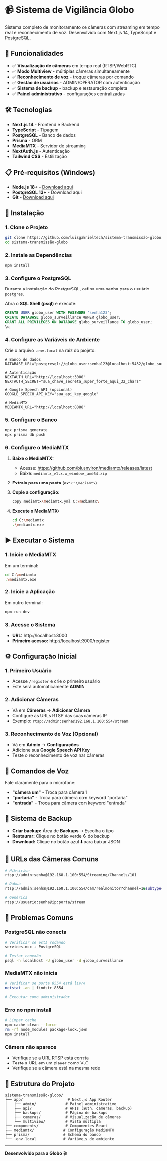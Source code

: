 # 📹 Sistema de Vigilância Globo

Sistema completo de monitoramento de câmeras com streaming em tempo real e reconhecimento de voz. Desenvolvido com Next.js 14, TypeScript e PostgreSQL.

## 🎯 Funcionalidades

- ✅ **Visualização de câmeras** em tempo real (RTSP/WebRTC)
- ✅ **Modo Multiview** - múltiplas câmeras simultaneamente
- ✅ **Reconhecimento de voz** - troque câmeras por comando
- ✅ **Gestão de usuários** - ADMIN/OPERATOR com autenticação
- ✅ **Sistema de backup** - backup e restauração completa
- ✅ **Painel administrativo** - configurações centralizadas

## 🛠️ Tecnologias

- **Next.js 14** - Frontend e Backend
- **TypeScript** - Tipagem
- **PostgreSQL** - Banco de dados
- **Prisma** - ORM
- **MediaMTX** - Servidor de streaming
- **NextAuth.js** - Autenticação
- **Tailwind CSS** - Estilização

## 📋 Pré-requisitos (Windows)

- **Node.js 18+** - [Download aqui](https://nodejs.org)
- **PostgreSQL 13+** - [Download aqui](https://www.postgresql.org/download/windows/)
- **Git** - [Download aqui](https://git-scm.com/download/win)

## 🚀 Instalação

### 1. Clone o Projeto
```bash
git clone https://github.com/luisgabrieltech/sistema-transmissão-globo.git
cd sistema-transmissão-globo
```

### 2. Instale as Dependências
```bash
npm install
```

### 3. Configure o PostgreSQL

Durante a instalação do PostgreSQL, defina uma senha para o usuário `postgres`.

Abra o **SQL Shell (psql)** e execute:
```sql
CREATE USER globo_user WITH PASSWORD 'senha123';
CREATE DATABASE globo_surveillance OWNER globo_user;
GRANT ALL PRIVILEGES ON DATABASE globo_surveillance TO globo_user;
\q
```

### 4. Configure as Variáveis de Ambiente

Crie o arquivo `.env.local` na raiz do projeto:
```env
# Banco de dados
DATABASE_URL="postgresql://globo_user:senha123@localhost:5432/globo_surveillance"

# Autenticação
NEXTAUTH_URL="http://localhost:3000"
NEXTAUTH_SECRET="sua_chave_secreta_super_forte_aqui_32_chars"

# Google Speech API (opcional)
GOOGLE_SPEECH_API_KEY="sua_api_key_google"

# MediaMTX
MEDIAMTX_URL="http://localhost:8888"
```

### 5. Configure o Banco
```bash
npx prisma generate
npx prisma db push
```

### 6. Configure o MediaMTX

1. **Baixe o MediaMTX:** 
   - Acesse: https://github.com/bluenviron/mediamtx/releases/latest
   - Baixe: `mediamtx_v1.x.x_windows_amd64.zip`

2. **Extraia para uma pasta** (ex: `C:\mediamtx`)

3. **Copie a configuração:**
   ```bash
   copy mediamtx\mediamtx.yml C:\mediamtx\
   ```

4. **Execute o MediaMTX:**
   ```bash
   cd C:\mediamtx
   .\mediamtx.exe
   ```

## ▶️ Executar o Sistema

### 1. Inicie o MediaMTX
Em um terminal:
```bash
cd C:\mediamtx
.\mediamtx.exe
```

### 2. Inicie a Aplicação
Em outro terminal:
```bash
npm run dev
```

### 3. Acesse o Sistema
- **URL:** http://localhost:3000
- **Primeiro acesso:** http://localhost:3000/register

## ⚙️ Configuração Inicial

### 1. Primeiro Usuário
- Acesse `/register` e crie o primeiro usuário
- Este será automaticamente **ADMIN**

### 2. Adicionar Câmeras
- Vá em **Câmeras** → **Adicionar Câmera**
- Configure as URLs RTSP das suas câmeras IP
- Exemplo: `rtsp://admin:senha@192.168.1.100:554/stream`

### 3. Reconhecimento de Voz (Opcional)
- Vá em **Admin** → **Configurações**
- Adicione sua **Google Speech API Key**
- Teste o reconhecimento de voz nas câmeras

## 🎤 Comandos de Voz

Fale claramente para o microfone:
- **"câmera um"** - Troca para câmera 1
- **"portaria"** - Troca para câmera com keyword "portaria"
- **"entrada"** - Troca para câmera com keyword "entrada"

## 💾 Sistema de Backup

- **Criar backup:** Área de **Backups** → Escolha o tipo
- **Restaurar:** Clique no botão verde ↻ do backup
- **Download:** Clique no botão azul ⬇️ para baixar JSON

## 🔧 URLs das Câmeras Comuns

```bash
# Hikvision
rtsp://admin:senha@192.168.1.100:554/Streaming/Channels/101

# Dahua  
rtsp://admin:senha@192.168.1.100:554/cam/realmonitor?channel=1&subtype=0

# Genérica
rtsp://usuario:senha@ip:porta/stream
```

## 🚨 Problemas Comuns

### PostgreSQL não conecta
```bash
# Verificar se está rodando
services.msc → PostgreSQL

# Testar conexão
psql -h localhost -U globo_user -d globo_surveillance
```

### MediaMTX não inicia
```bash
# Verificar se porta 8554 está livre
netstat -an | findstr 8554

# Executar como administrador
```

### Erro no npm install
```bash
# Limpar cache
npm cache clean --force
rm -rf node_modules package-lock.json
npm install
```

### Câmera não aparece
- Verifique se a URL RTSP está correta
- Teste a URL em um player como VLC
- Verifique se a câmera está na mesma rede

## 📁 Estrutura do Projeto

```
sistema-transmissão-globo/
├── app/                    # Next.js App Router
│   ├── admin/             # Painel administrativo  
│   ├── api/               # APIs (auth, cameras, backup)
│   ├── backups/           # Página de backups
│   ├── cameras/           # Visualização de câmeras
│   └── multiview/         # Vista múltipla
├── components/            # Componentes React
├── mediamtx/             # Configuração MediaMTX
├── prisma/               # Schema do banco
└── .env.local            # Variáveis de ambiente
```

---

**Desenvolvido para a Globo** 🎬 